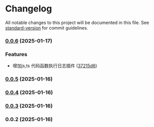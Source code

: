 # Changelog

All notable changes to this project will be documented in this file. See [standard-version](https://github.com/conventional-changelog/standard-version) for commit guidelines.

### [0.0.6](https://github.com/Ethan-Xie/plugin-code-source-locator/compare/v0.0.5...v0.0.6) (2025-01-17)


### Features

* 增加js,ts 代码函数执行日志插件 ([37215d6](https://github.com/Ethan-Xie/plugin-code-source-locator/commit/37215d6e21bdc6806ed236aace33a0d967976208))

### [0.0.5](https://github.com/Ethan-Xie/plugin-code-source-locator/compare/v0.0.4...v0.0.5) (2025-01-16)

### [0.0.4](https://github.com/Ethan-Xie/plugin-code-source-locator/compare/v0.0.3...v0.0.4) (2025-01-16)

### [0.0.3](https://github.com/Ethan-Xie/plugin-code-source-locator/compare/v0.0.2...v0.0.3) (2025-01-16)

### 0.0.2 (2025-01-16)

